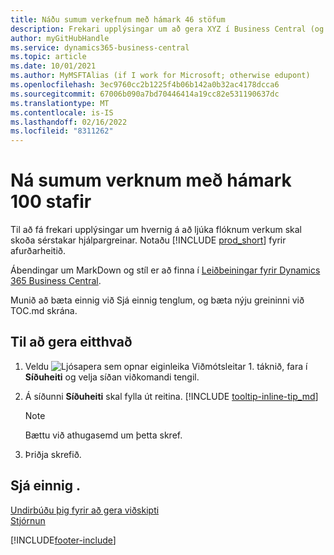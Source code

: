 ```yaml
---
title: Náðu sumum verkefnum með hámark 46 stöfum
description: Frekari upplýsingar um að gera XYZ í Business Central (og svo fullt af ágætum leitarorðum í eðlilegum setningum. Hámarkslengd er 160 stafir, sem er svona langt).
author: myGitHubHandle
ms.service: dynamics365-business-central
ms.topic: article
ms.date: 10/01/2021
ms.author: MyMSFTAlias (if I work for Microsoft; otherwise edupont)
ms.openlocfilehash: 3ec9760cc2b1225f4b06b142a0b32ac4178dcca6
ms.sourcegitcommit: 67006b090a7bd70446414a19cc82e531190637dc
ms.translationtype: MT
ms.contentlocale: is-IS
ms.lasthandoff: 02/16/2022
ms.locfileid: "8311262"
---
```

# <a name="achieve-some-task-in-max-100-characters"></a>Ná sumum verknum með hámark 100 stafir

Til að fá frekari upplýsingar um hvernig á að ljúka flóknum verkum skal skoða sérstakar hjálpargreinar. Notaðu [!INCLUDE [prod_short](includes/prod_short.md)] fyrir afurðarheitið.  

Ábendingar um MarkDown og stíl er að finna í [Leiðbeiningar fyrir Dynamics 365 Business Central](https://docs.microsoft.com/en-us/dynamics365/business-central/dev-itpro/help/writing-guide).  

Munið að bæta einnig við Sjá einnig tenglum, og bæta nýju greininni við TOC.md skrána.  

## <a name="to-do-something"></a>Til að gera eitthvað

1. Veldu ![Ljósapera sem opnar eiginleika Viðmótsleitar 1.](media/ui-search/search_small.png "Segðu mér hvað þú vilt gera") táknið, fara í **Síðuheiti** og velja síðan viðkomandi tengil.
2. Á síðunni **Síðuheiti** skal fylla út reitina. [!INCLUDE [tooltip-inline-tip_md](includes/tooltip-inline-tip_md.md)]

    > [!NOTE]
    > Bættu við athugasemd um þetta skref.
3. Þriðja skrefið.

## <a name="see-also"></a>Sjá einnig .

[Undirbúðu þig fyrir að gera viðskipti](ui-get-ready-business.md)  
[Stjórnun](admin-setup-and-administration.md)  

[!INCLUDE[footer-include](includes/footer-banner.md)]
